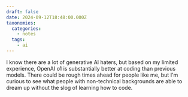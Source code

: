 ```yaml
---
draft: false
date: 2024-09-12T18:48:00.000Z
taxonomies:
  categories:
    - notes
  tags:
    - ai
---
```

I know there are a lot of generative AI haters, but based on my limited experience, OpenAI o1 is substantially better at coding than previous models. There could be rough times ahead for people like me, but I'm curious to see what people with non-technical backgrounds are able to dream up without the slog of learning how to code.
